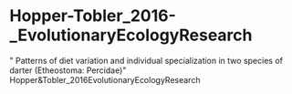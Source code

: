 # Hopper-Tobler_2016-_EvolutionaryEcologyResearch
" Patterns of diet variation and individual specialization in two species of darter (Etheostoma: Percidae)" Hopper&amp;Tobler_2016EvolutionaryEcologyResearch
